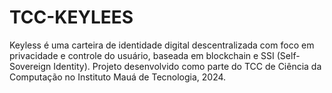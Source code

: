 # TCC-KEYLEES
Keyless é uma carteira de identidade digital descentralizada com foco em privacidade e controle do usuário, baseada em blockchain e SSI (Self-Sovereign Identity). Projeto desenvolvido como parte do TCC de Ciência da Computação no Instituto Mauá de Tecnologia, 2024.

